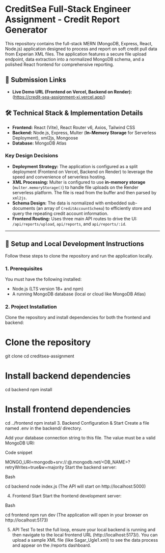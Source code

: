 
# CreditSea Full-Stack Engineer Assignment - Credit Report Generator

This repository contains the full-stack MERN (MongoDB, Express, React, Node.js) application designed to process and report on soft credit pull data from Experian XML files.
The application features a secure file upload endpoint, data extraction into a normalized MongoDB schema, and a polished React frontend for comprehensive reporting.

## 🔗 Submission Links

* **Live Demo URL (Frontend on Vercel, Backend on Render):** (https://credit-sea-assignment-xi.vercel.app/)

## 🛠️ Technical Stack & Implementation Details

* **Frontend:** React (Vite), React Router v6, Axios, Tailwind CSS
* **Backend:** Node.js, Express, Multer (**In-Memory Storage** for Serverless Deployment), xml2js, Mongoose
* **Database:** MongoDB Atlas

### Key Design Decisions
* **Deployment Strategy:** The application is configured as a split deployment (Frontend on Vercel, Backend on Render) to leverage the speed and convenience of serverless hosting.
* **XML Processing:** Multer is configured to use **in-memory storage** (`multer.memoryStorage()`) to handle file uploads on the Render serverless platform. The file is read from the buffer and then parsed by `xml2js`.
* **Schema Design:** The data is normalized with embedded sub-documents (an array of `CreditAccountSchema`) to efficiently store and query the repeating credit account information.
* **Frontend Routing:** Uses three main API routes to drive the UI: `/api/reports/upload`, `api/reports`, and `api/reports/:id`.

***

## 🚀 Setup and Local Development Instructions

Follow these steps to clone the repository and run the application locally.

### 1. Prerequisites

You must have the following installed:
* Node.js (LTS version 18+ and npm)
* A running MongoDB database (local or cloud like MongoDB Atlas)

### 2. Project Installation

Clone the repository and install dependencies for both the frontend and backend:

# Clone the repository
git clone 
cd creditsea-assignment

# Install backend dependencies
cd backend
npm install

# Install frontend dependencies
cd ../frontend
npm install
3. Backend Configuration & Start
Create a file named .env in the backend/ directory.

Add your database connection string to this file. The value must be a valid MongoDB URI:

Code snippet

MONGO_URI=mongodb+srv://<USERNAME>:<PASSWORD>@<CLUSTER>.mongodb.net/<DB_NAME>?retryWrites=true&w=majority
Start the backend server:

Bash

cd backend
node index.js
(The API will start on http://localhost:5000)

4. Frontend Start
Start the frontend development server:

Bash

cd frontend
npm run dev
(The application will open in your browser on http://localhost:5173)

5. API Test
To test the full loop, ensure your local backend is running and then navigate to the local frontend URL (http://localhost:5173/). You can upload a sample XML file (like Sagar_Ugle1.xml) to see the data process and appear on the /reports dashboard.
